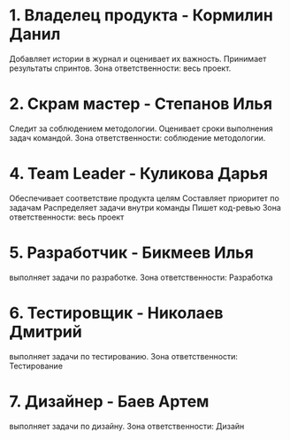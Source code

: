 # 1. Владелец продукта - Кормилин Данил
Добавляет истории в журнал и оценивает их важность.
Принимает результаты спринтов.
Зона ответственности: весь проект.

# 2. Скрам мастер - Степанов Илья
Следит за соблюдением методологии.
Оценивает сроки выполнения задач командой.
Зона ответственности: соблюдение методологии.

# 4. Team Leader - Куликова Дарья
Обеспечивает соответствие продукта целям
Составляет приоритет по задачам
Распределяет задачи внутри команды
Пишет код-ревью
Зона ответственности: весь проект

# 5. Разработчик - Бикмеев Илья
выполняет задачи по разработке.
Зона ответственности: Разработка

# 6. Тестировщик - Николаев Дмитрий
выполняет задачи по тестированию.
Зона ответственности: Тестирование

# 7. Дизайнер - Баев Артем
выполняет задачи по дизайну.
Зона ответственности: Дизайн
